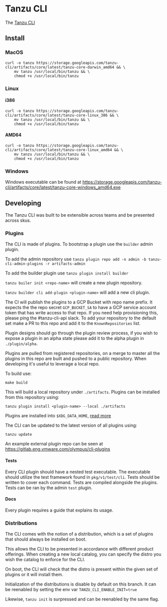 # Tanzu CLI

The [Tanzu CLI](https://docs.google.com/document/d/1X34ZNkPG_kEMSySpFjAQsmX2Xn1dXTksbVxXUgUk-QM/edit?usp=sharing)

## Install
### MacOS
```shell
curl -o tanzu https://storage.googleapis.com/tanzu-cli/artifacts/core/latest/tanzu-core-darwin_amd64 && \
    mv tanzu /usr/local/bin/tanzu && \
    chmod +x /usr/local/bin/tanzu
```
### Linux
#### i386
```shell
curl -o tanzu https://storage.googleapis.com/tanzu-cli/artifacts/core/latest/tanzu-core-linux_386 && \
    mv tanzu /usr/local/bin/tanzu && \
    chmod +x /usr/local/bin/tanzu
```
#### AMD64
```shell
curl -o tanzu https://storage.googleapis.com/tanzu-cli/artifacts/core/latest/tanzu-core-linux_amd64 && \
    mv tanzu /usr/local/bin/tanzu && \
    chmod +x /usr/local/bin/tanzu
```

### Windows
Windows executable can be found at https://storage.googleapis.com/tanzu-cli/artifacts/core/latest/tanzu-core-windows_amd64.exe


## Developing
The Tanzu CLI was built to be extensible across teams and be presented across skus.

### Plugins
The CLI is made of plugins. To bootstrap a plugin use the `builder` admin plugin.  

To add the admin repository use `tanzu plugin repo add -n admin -b tanzu-cli-admin-plugins -r artifacts-admin`   

To add the builder plugin use `tanzu plugin install builder`   

`tanzu builer init <repo-name>` will create a new plugin repository.    

`tanzu builder cli add-plugin <plugin-name>` will add a new cli plugin. 

The CI will publish the plugins to a GCP Bucket with repo name prefix. It expects the the repo secret `GCP_BUCKET_SA` to have a GCP service account token that has write access to that repo. If you need help provisioning this, please ping the #tanzu-cli-api slack. To add your repository to the default set make a PR to this repo and add it to the `KnownRepositories` list.

Plugin designs should go through the plugin review process, if you wish to expose a plugin in an alpha state please add it to 
the alpha plugin in `./plugin/alpha`.   

Plugins are pulled from registered repositories, on a merge to master all the plugins in this repo are built and pushed to a public repository. When developing it's useful to leverage a local repo.

To build use:
```
make build
```
This will build a local repository under `./artifacts`. Plugins can be installed from this repository using:
```
tanzu plugin install <plugin-name> --local ./artifacts
```

Plugins are installed into `$XDG_DATA_HOME`, [read more](https://specifications.freedesktop.org/basedir-spec/basedir-spec-latest.html)

The CLI can be updated to the latest version of all plugins using:
```
tanzu update
```
An example external plugin repo can be seen at https://gitlab.eng.vmware.com/olympus/cli-plugins

#### Tests
Every CLI plugin should have a nested test executable. The executable should utilize the test framework found in `pkg/v1/test/cli`. Tests should be written 
to cover each command. Tests are compiled alongside the plugins. Tests can be ran by the admin `test` plugin.

#### Docs
Every plugin requires a guide that explains its usage. 

### Distributions

The CLI comes with the notion of a distribution, which is a set of plugins that should always be installed on boot.

This allows the CLI to be presented in accordance with different product offerings. When creating a new local catalog, you can specify the distro you wish the catalog to enforce for the CLI.

On boot, the CLI will check that the distro is present within the given set of plugins or it will install them. 

Initialization of the distributions is disable by default on this branch. It
can be reenabled by setting the env var `TANZU_CLI_ENABLE_INIT=true`

Likewise, ```tanzu init``` is surpressed and can be reenabled by the same flag.
